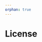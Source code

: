 ```yaml
---
orphan: true
---
```


# License

```{include} ../LICENSE

```
                                                                                                                                                                                                                                                                                                                                                                    